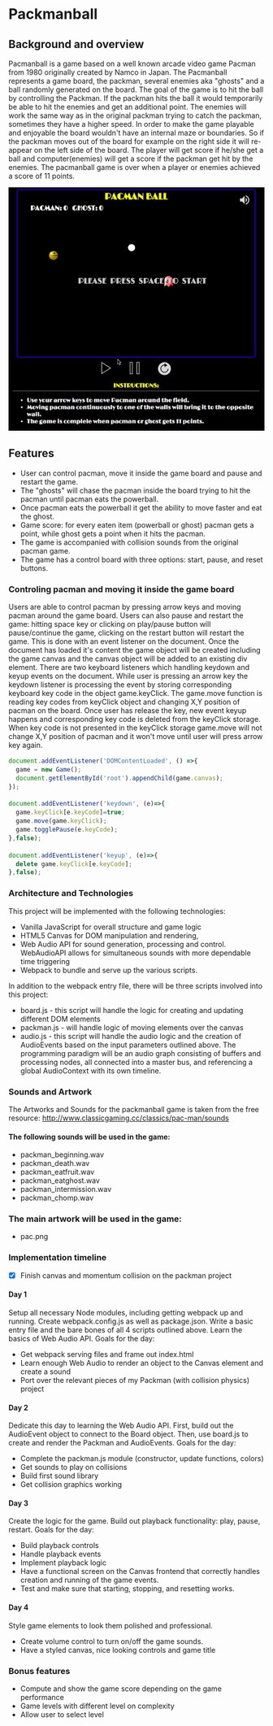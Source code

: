 # Packmanball

## Background and overview
Pacmanball is a game based on a well known arcade video game Pacman from 1980 originally created by Namco in Japan. The Pacmanball represents a game board, the packman, several enemies aka "ghosts" and a ball randomly generated on the board.
The goal of the game is to hit the ball by controlling the Packman. If the packman hits the ball it would temporarily be able to hit the enemies and get an additional point.
The enemies will work the same way as in the original packman trying to catch the packman, sometimes they have a higher speed. In order to make the game playable and enjoyable the board wouldn't have an internal maze or boundaries. So if the packman moves out of the board for example on the right side it will re-appear on the left side of the board. The player will get score if he/she get a ball and computer(enemies) will get a score if the packman get hit by the enemies. The pacmanball game is over when a player or enemies achieved a score of 11 points.

![](https://github.com/Alspirid/JS-project-pacman/blob/master/images/pacman-ball-intro.gif)
 
## Features

* User can control pacman, move it inside the game board and pause and restart the game. 
* The "ghosts" will chase the pacman inside the board trying to hit the pacman until pacman eats the powerball.
* Once pacman eats the powerball it get the ability to move faster and eat the ghost. 
* Game score: for every eaten item (powerball or ghost) pacman gets a point, while ghost gets a point when it hits the pacman. 
* The game is accompanied with collision sounds from the original pacman game.
* The game has a control board with three options: start, pause, and reset buttons.


### Controling pacman and moving it inside the game board
Users are able to control pacman by pressing arrow keys and moving pacman around the game board.
Users can also pause and restart the game: hitting space key or clicking on play/pause button 
will pause/continue the game, clicking on the restart button will restart the game.
This is done with an event listener on the document. Once the document has loaded it's content the game object will be created including the game canvas and the canvas object will be added to an existing div element. There are two keyboard listeners which handling keydown and keyup events on the document. While user is pressing an arrow key the keydown listener is processing the event by storing corresponding keyboard key code in the object game.keyClick. The game.move function is reading key codes from keyClick object and changing X,Y position of pacman on the board. Once user has release the key, new event keyup happens and corresponding key code is deleted from the keyClick storage. When key code is not presented in the keyClick storage game.move will not change X,Y position of pacman and it won't move until user will press arrow key again.

```javascript
document.addEventListener('DOMContentLoaded', () =>{
  game = new Game();
  document.getElementById('root').appendChild(game.canvas);
});

document.addEventListener('keydown', (e)=>{
  game.keyClick[e.keyCode]=true;
  game.move(game.keyClick);
  game.togglePause(e.keyCode);
},false);

document.addEventListener('keyup', (e)=>{
  delete game.keyClick[e.keyCode];
},false);
```



### Architecture and Technologies
This project will be implemented with the following technologies:
- Vanilla JavaScript for overall structure and game logic
- HTML5 Canvas for DOM manipulation and rendering,
- Web Audio API for sound generation, processing and control. WebAudioAPI allows for simultaneous sounds with more dependable time triggering
- Webpack to bundle and serve up the various scripts.

In addition to the webpack entry file, there will be three scripts involved into this project:
- board.js - this script will handle the logic for creating and updating different DOM elements
- packman.js - will handle logic of moving elements over the canvas
- audio.js - this script will handle the audio logic and the creation of AudioEvents based on the input parameters outlined above. The programming paradigm will be an audio graph consisting of buffers and processing nodes, all connected into a master bus, and referencing a global AudioContext with its own timeline.



### Sounds and Artwork

The Artworks and Sounds for the packmanball game is taken from the free resource: http://www.classicgaming.cc/classics/pac-man/sounds

#### The following sounds will be used in the game:
- packman_beginning.wav
- packman_death.wav
- packman_eatfruit.wav
- packman_eatghost.wav
- packman_intermission.wav
- packman_chomp.wav

### The main artwork will be used in the game:
- pac.png

### Implementation timeline
- [x] Finish canvas and momentum collision on the packman project

#### Day 1
Setup all necessary Node modules, including getting webpack up and running. Create webpack.config.js as well as package.json. Write a basic entry file and the bare bones of all 4 scripts outlined above. Learn the basics of Web Audio API. Goals for the day:

-  Get webpack serving files and frame out index.html
-  Learn enough Web Audio to render an object to the Canvas element and create a sound
-  Port over the relevant pieces of my Packman (with collision physics) project


#### Day 2
Dedicate this day to learning the Web Audio API. First, build out the AudioEvent object to connect to the Board object. Then, use board.js to create and render the Packman and AudioEvents. Goals for the day:

- Complete the packman.js module (constructor, update functions, colors)
-  Get sounds to play on collisions
-  Build first sound library
-  Get collision graphics working

#### Day 3
Create the logic for the game. Build out playback functionality: play, pause, restart. 
Goals for the day:

- Build playback controls
- Handle playback events
- Implement playback logic
- Have a functional screen on the Canvas frontend that correctly handles creation and running of the game events.
- Test and make sure that starting, stopping, and resetting works.

#### Day 4
Style game elements to look them polished and professional.
- Create volume control to turn on/off the game sounds.
- Have a styled canvas, nice looking controls and game title

### Bonus features
- Compute and show the game score depending on the game performance
- Game levels with different level on complexity
- Allow user to select level
